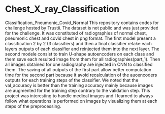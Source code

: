 # Chest_X_ray_Classification
Classification_Pneumonie_Covid_Normal
This repository contains codes for challenge hosted by Trustii. 
The dataset is not public and was just provided for the challenge. It was constituted of radiographies of normal chest, pneumonic chest and covid chest in png format.
The first model present a classification 2 by 2 (3 classifiers) and then a final classifier retake each layers outputs of each classifier and reinjected them into the next layer.
The second modele consist to train U-shape autoencoders on each class and them save each resulted image from them for all radiographies(part_1). Then all images obtained for one radiography are injected in CNN to classified them.
The saving of all outputs of the first part allow better computation time for the second part because it avoid recalculation of the auoencoders outputs for each training steps of the classifier.
We noted that the val_accuracy is better than the training accuracy mainly because images are augmented for the training step contrary to the validation step.
This project was interesting to handle medical images and I learned to always follow what operations is performed on images by visualizing them at each steps of the preprocessing.
